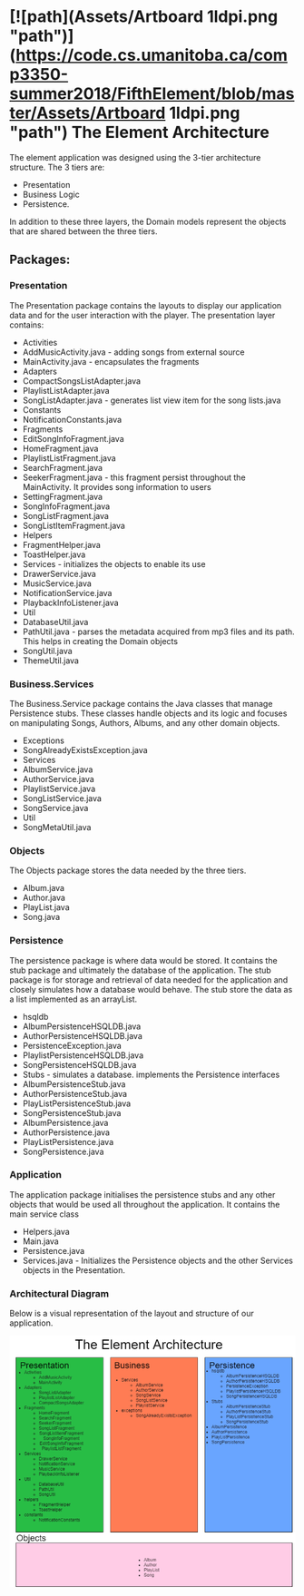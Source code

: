 # [![path](Assets/Artboard 1ldpi.png "path")](https://code.cs.umanitoba.ca/comp3350-summer2018/FifthElement/blob/master/Assets/Artboard 1ldpi.png "path") The Element Architecture 


The element application was designed using the 3-tier architecture structure. 
The 3 tiers are: 
* Presentation
* Business Logic
* Persistence. 

In addition to these three layers, the Domain models represent the objects that are shared between the three tiers. 

## Packages:
### Presentation
The Presentation package contains the layouts to display our application data and for the user interaction with the player. The presentation layer contains:
* Activities
 * AddMusicActivity.java - adding songs from external source
 * MainActivity.java - encapsulates the fragments
* Adapters
 * CompactSongsListAdapter.java
 * PlaylistListAdapter.java
 * SongListAdapter.java - generates list view item for the song lists.java
* Constants
 * NotificationConstants.java
* Fragments
 * EditSongInfoFragment.java
 * HomeFragment.java
 * PlaylistListFragment.java
 * SearchFragment.java
 * SeekerFragment.java - this fragment persist throughout the MainActivity.  It provides song      information to users
 * SettingFragment.java
 * SongInfoFragment.java
 * SongListFragment.java
 * SongListItemFragment.java
* Helpers
 * FragmentHelper.java
 * ToastHelper.java
* Services - initializes the objects to enable its use
 * DrawerService.java
 * MusicService.java
 * NotificationService.java
 * PlaybackInfoListener.java
* Util
 * DatabaseUtil.java
 * PathUtil.java - parses the metadata acquired from mp3 files and its path. This helps in creating the Domain objects
 * SongUtil.java
 * ThemeUtil.java


### Business.Services
The Business.Service package contains the Java classes that manage Persistence stubs. These classes handle objects and its logic and focuses on manipulating Songs, Authors, Albums, and any other domain objects.
- Exceptions
 - SongAlreadyExistsException.java
- Services
 - AlbumService.java
 - AuthorService.java
 - PlaylistService.java
 - SongListService.java
 - SongService.java
- Util
 - SongMetaUtil.java

### Objects
The Objects package  stores the data needed by the three tiers. 
- Album.java
- Author.java
- PlayList.java
- Song.java

### Persistence
The persistence package is where data would be stored. It contains the stub package and ultimately the database of the application. The stub package is for storage and retrieval of data needed for the application and closely simulates how a database would behave. The stub store the data as a list implemented as an arrayList.
- hsqldb
 - AlbumPersistenceHSQLDB.java
 - AuthorPersistenceHSQLDB.java
 - PersistenceException.java
 - PlaylistPersistenceHSQLDB.java
 - SongPersistenceHSQLDB.java
- Stubs - simulates a database. implements the Persistence interfaces
 - AlbumPersistenceStub.java
 - AuthorPersistenceStub.java
 - PlayListPersistenceStub.java
 - SongPersistenceStub.java
- AlbumPersistence.java
- AuthorPersistence.java
- PlayListPersistence.java
- SongPersistence.java


### Application
The application package initialises the persistence stubs and any other objects that would be used all throughout the application. It contains the main service class
- Helpers.java
- Main.java
- Persistence.java
- Services.java - Initializes the Persistence objects and the other Services objects in the Presentation.

### Architectural Diagram 
Below is a visual representation of the layout and structure of our application.

[![path](Assets/architecture.png "path")](https://code.cs.umanitoba.ca/comp3350-summer2018/FifthElement/blob/master/Assets/architecture.png "path")
